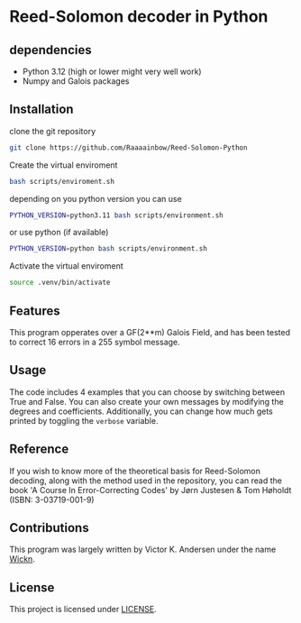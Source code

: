 # Reed-Solomon decoder in Python

## dependencies
- Python 3.12 (high or lower might very well work)
- Numpy and Galois packages

## Installation
clone the git repository
```bash
git clone https://github.com/Raaaainbow/Reed-Solomon-Python
```
Create the virtual enviroment
```bash
bash scripts/enviroment.sh
```
depending on you python version you can use
```bash
PYTHON_VERSION=python3.11 bash scripts/environment.sh

```
or use python (if available)
```bash
PYTHON_VERSION=python bash scripts/environment.sh
```
Activate the virtual enviroment
```bash
source .venv/bin/activate
```
## Features
This program opperates over a GF(2**m) Galois Field, and has been tested to correct 16 errors in a 255 symbol message. 

## Usage
The code includes 4 examples that you can choose by switching between True and False. You can also create your own messages by modifying the degrees and coefficients. Additionally, you can change how much gets printed by toggling the `verbose` variable.

## Reference
If you wish to know more of the theoretical basis for Reed-Solomon decoding, along with the method used in the repository, you can read the book 'A Course In Error-Correcting Codes' by Jørn Justesen & Tom Høholdt (ISBN: 3-03719-001-9)

## Contributions
This program was largely written by Victor K. Andersen under the name [Wickn](https://github.com/Wickn).

## License
This project is licensed under [LICENSE](LICENSE).

